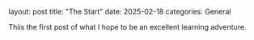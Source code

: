 layout: post
title: "The Start"
date: 2025-02-18
categories: General

Thiis the first post of what I hope to be an excellent learning adventure.
